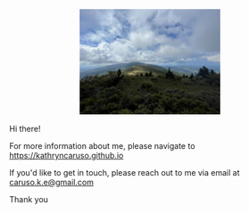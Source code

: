 <div align="center">
  <img width="50%" height = "50%" src= "https://github.com/kathryncaruso/kathryncaruso.github.io/blob/fc0d2901894c1bb4824965838bcaa057891393c3/assets/img/appalachian-roan-mountain.jpeg" alt="Roan Mountain" />
</div> 

Hi there! 

For more information about me, please navigate to https://kathryncaruso.github.io

If you'd like to get in touch, please reach out to me via email at caruso.k.e@gmail.com

Thank you

